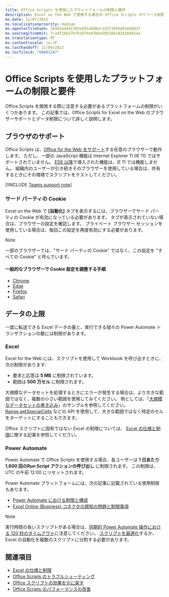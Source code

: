 ```yaml
---
title: Office Scripts を使用したプラットフォームの制限と要件
description: Excel on the Web で使用する場合の Office Scripts のリソース制限とブラウザーのサポート。
ms.date: 11/07/2022
ms.localizationpriority: medium
ms.openlocfilehash: 764d1eddaf303a941a098ec1d3f3056d63e8693f
ms.sourcegitcommit: 7cadf2b637bf62874e43b6e595286101816662aa
ms.translationtype: MT
ms.contentlocale: ja-JP
ms.lasthandoff: 11/09/2022
ms.locfileid: "68891247"
---
```

# <a name="platform-limits-and-requirements-with-office-scripts"></a>Office Scripts を使用したプラットフォームの制限と要件

Office Scripts を開発する際に注意する必要があるプラットフォームの制限がいくつかあります。 この記事では、Office Scripts for Excel on the Web のブラウザーサポートとデータ制限について詳しく説明します。

## <a name="browser-support"></a>ブラウザのサポート

Office Scripts は、[Office for the Web をサポート](https://support.microsoft.com/office/ad1303e0-a318-47aa-b409-d3a5eb44e452)する任意のブラウザーで動作します。 ただし、一部の JavaScript 機能は Internet Explorer 11 (IE 11) ではサポートされていません。 [ES6 以降](https://www.w3schools.com/Js/js_es6.asp)で導入された機能は、IE 11 では機能しません。 組織内のユーザーが引き続きそのブラウザーを使用している場合は、共有するときにその環境でスクリプトをテストしてください。

[!INCLUDE [Teams support note](../includes/teams-support-note.md)]

### <a name="third-party-cookies"></a>サード パーティの Cookie

Excel on the Web で **[自動化]** タブを表示するには、ブラウザーでサード パーティの Cookie が有効になっている必要があります。 タブが表示されていない場合は、ブラウザーの設定を確認します。 プライベート ブラウザー セッションを使用している場合は、毎回この設定を再度有効にする必要があります。

> [!NOTE]
> 一部のブラウザーでは、"サード パーティの Cookie" ではなく、この設定を "すべての Cookie" と呼んでいます。

#### <a name="instructions-for-adjusting-cookie-settings-in-popular-browsers"></a>一般的なブラウザーで Cookie 設定を調整する手順

- [Chrome](https://support.google.com/chrome/answer/95647)
- [Edge](https://support.microsoft.com/microsoft-edge/597f04f2-c0ce-f08c-7c2b-541086362bd2)
- [Firefox](https://support.mozilla.org/kb/disable-third-party-cookies)
- [Safari](https://support.apple.com/guide/safari/manage-cookies-and-website-data-sfri11471/mac)

## <a name="data-limits"></a>データの上限

一度に転送できる Excel データの量と、実行できる個々の Power Automate トランザクションの数には制限があります。

### <a name="excel"></a>Excel

Excel for the Web には、スクリプトを使用して Workbook を呼び出すときに、次の制限があります:

- 要求と応答は **5 MB** に制限されています。
- 範囲は **500 万セル** に制限されます。

大規模なデータセットを処理するときにエラーが発生する場合は、より大きな範囲ではなく、複数の小さい範囲を使用してみてください。 例としては、「[大規模なデータセットの書き込み](../resources/samples/write-large-dataset.md)」のサンプルを参照してください。 [Range.getSpecialCells](/javascript/api/office-scripts/excelscript/excelscript.range#excelscript-excelscript-range-getspecialcells-member(1)) などの API を使用して、大きな範囲ではなく特定のセルをターゲットにすることもできます。

Office スクリプトに固有ではない Excel の制限については、 [Excel の仕様と制限](https://support.microsoft.com/office/excel-specifications-and-limits-1672b34d-7043-467e-8e27-269d656771c3)に関する記事を参照してください。

### <a name="power-automate"></a>Power Automate

Power Automate で Office Scripts を使用する場合、各ユーザーは **1 日あたり 1,600 回のRun Script アクションの呼び出し** に制限されます。 この制限は、UTC の午前 12:00 にリセットされます。

Power Automate プラットフォームには、次の記事に記載されている使用制限もあります。

- [Power Automate における制限と構成](/power-automate/limits-and-config)
- [Excel Online (Business) コネクタの既知の問題と制限事項](/connectors/excelonlinebusiness/#known-issues-and-limitations)

> [!NOTE]
> 実行時間の長いスクリプトがある場合は、[同期的 Power Automate 操作における 120 秒のタイムアウト](/power-automate/limits-and-config#timeout)に注意してください。 [スクリプトを最適化](../develop/web-client-performance.md)するか、Excel の自動化を複数のスクリプトに分割する必要があります。

## <a name="see-also"></a>関連項目

- [Excel の仕様と制限](https://support.microsoft.com/office/excel-specifications-and-limits-1672b34d-7043-467e-8e27-269d656771c3)
- [Office Scripts のトラブルシューティング](troubleshooting.md)
- [Office スクリプトの効果を元に戻す](undo.md)
- [Office Scripts のパフォーマンスの改善](../develop/web-client-performance.md)
